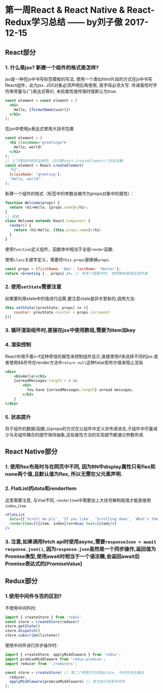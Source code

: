 # 第一周React & React Native & React-Redux学习总结 —— by刘子傲 2017-12-15

## React部分
### 1. 什么是jsx? 新建一个组件的格式是怎样?

jsx是一种在js中书写标签模板的写法, 使用一个类似html片段的方式在js中书写React组件，此为jsx.
JSX对象必须声明后再使用, 首字母必须大写. 传递属性时字符串常量与{''}表达式等价, 未给属性值传值时值默认为true.
```jsx
const element = const element = (
  <h1>
    Hello, {formatName(user)}!
  </h1>
);
```

在jsx中使用js表达式使用大括号包裹
```jsx
const element = (
  <h1 className="greetinga">
    Hello, world!
  </h1>
);
// 上下两段作用完全相同, JSX是React.createElement()的语法糖
const element = React.createElement(
  'h1',
  {className: 'greeting'},
  'Hello, world!'
);
```

新建一个组件的格式（标签中的参数会被作为props对象中的属性）：
```js
function Welcome(props) {
  return <h1>Hello, {props.name}</h1>;
}
// 或者
class Welcome extends React.Component {
  render() {
    return <h1>Hello, {this.props.name}</h1>
  }
}
```
使用`function`定义组件，函数体中相当于全是`render`函数.

使用`class`关键字定义，需要将`this.props`替换掉`props`.
```jsx
const props = {firstName: 'Ben', lastName: 'Hector'};
return <Greeting {...props} />; // 有多个值要传时, 使用解构直接全部传递
```
### 2. 使用`setState`需要注意
如果要利用state中的值进行运算,要注意state是异步更新的,调用方法:
```jsx
this.setState((prevState, props) => ({
    counter: prevState.counter + props.increment 
}))
```
### 3. 循环渲染组件时,直接在jsx中使用数组,需要为item加key
### 4. 渲染控制
React中用不着v-if这种奇怪的属性来控制组件显示,直接使用if来选择不同的jsx.或者使用&&符号在render方法中`return null`这种false型布尔值来阻止渲染
```jsx
<div>
    <h1>Hello!</h1>
    {unreadMessages.length > 0 &&
        <h2>
          You have {unreadMessages.length} unread messages.
        </h2>
    }
</div>
```
### 5. 状态提升
将子组件的数据/函数,以props的方式在父组件中定义并传递进去,子组件中尽量减少与夫组件耦合的细节保持抽象,这些属性方法的实现细节都通过参数传递.

## React Native部分
### 1. 使用flex布局时与在网页中不同, 因为RN中display属性只有flex和none两个值,且默认值为flex, 所以无需在父元素声明.
### 2. FlatList的data和renderItem
这里需要注意, 与Vue不同, `renderItem`中需要加上大括号解构赋值才能直接用`index`,`item`
```jsx
<FlatList
  data={['Scroll me plz', 'If you like', 'Scrolling down', `What's the best`]}
  renderItem={({item, index})=><Kuai text={item}/>}
/>
```
### 3. 注意,如果调用fetch api时使用async,需要`responseJson = await response.json()`, 因为`response.json`虽然是一个同步操作,返回值为Promise类型,使用await时相当于一个语法糖,会返回await后Promise表达式的[PromiseValue]

## Redux部分
### 1.使用中间件与否的区别?
不使用中间件时:
```js
import { createStore } from 'redux'
const store = createStore(reducer) 
store.getState()
store.dispatch()
store.subscribe(listener)
```
使用中间件进行异步操作时:
```js
import { createStore, applyMiddleware } from 'redux';
import promiseMiddleware from 'redux-promise';
import reducer from './reducers';

const store = createStore( // 第二个参数可为初始state, 中间件总在最后
  reducer,
  applyMiddleware(promiseMiddleware) // 依次执行所有中间件
); 

```